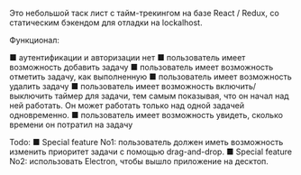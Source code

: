 
Это небольшой таск лист с тайм-трекингом на базе React / Redux, со статическим бэкендом для отладки на lockalhost.

Функционал:

■ аутентификации и авторизации нет
■ пользователь имеет возможность добавить задачу
■ пользователь имеет возможность отметить задачу, как выполненную
■ пользователь имеет возможность удалить задачу
■ пользователь имеет возможность включить/выключить таймер для задачи, тем самым показывая, что он начал над ней работать. Он может работать только над одной задачей одновременно.
■ пользователь имеет возможность увидеть, сколько времени он потратил на задачу

Todo:
■ Special feature No1:​ пользователь должен иметь возможность изменить приоритет задачи с помощью drag-and-drop.
■ Special feature No2:​ использовать Electron, чтобы вышло приложение на десктоп.
